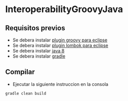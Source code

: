 # InteroperabilityGroovyJava   
## Requisitos previos
- Se debera instalar [plugin groovy para eclipse](https://github.com/groovy/groovy-eclipse/wiki)
- Se debera instalar [plugin lombok para eclipse](https://projectlombok.org)
- Se debera instalar [java 8](https://sdkman.io)
- Se debera instalar [gradle](https://gradle.org)

## Compilar
- Ejecutar la siguiente instruccion en la consola
```sh
gradle clean build
```
